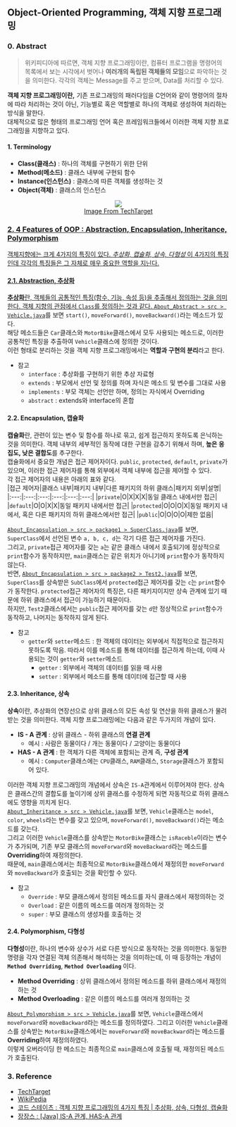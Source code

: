 ## Object-Oriented Programming, 객체 지향 프로그래밍

### 0. Abstract
> 위키피디아에 따르면, 객체 지향 프로그래밍이란, 컴퓨터 프로그램을 명령어의 목록에서 보는 시각에서 벗어나 **여러개의 독립된 객체들의 모임**으로 파악하는 것을 의미한다. 각각의 객체는 Message를 주고 받으며, Data를 처리할 수 있다.

**객체 지향 프로그래밍이란,** 기존 프로그래밍의 패러다임을 C언어와 같이 명령어의 절차에 따라 처리하는 것이 아닌, 기능별로 혹은 역할별로 하나의 객체로 생성하여 처리하는 방식을 말한다.  
대체적으로 많은 형태의 프로그래밍 언어 혹은 프레임워크들에서 이러한 객체 지향 프로그래밍을 지향하고 있다.  

#### 1. Terminology
- **Class(클래스)** : 하나의 객체를 구현하기 위한 단위
- **Method(메소드)** : 클래스 내부에 구현되 함수
- **Instance(인스턴스)** : 클래스에 따른 객체를 생성하는 것
- **Object(객체)** : 클래스의 인스턴스
<p align="center">
    <img src="https://github.com/IIIBreakeRIII/OOP-Concept/assets/89850286/cbe6e39f-4402-4ab3-919c-1703a68872da">
    <br>
    <a href="https://www.techtarget.com/searchapparchitecture/definition/object-oriented-programming-OOP">Image From TechTarget
</p>

### 2. 4 Features of OOP : Abstraction, Encapsulation, Inheritance, Polymorphism
객체지향에는 크게 4가지의 특징이 있다. *추상화, 캡슐화, 상속, 다형성* 이 4가지의 특징인데 각각의 특징들은 그 자체로 매우 중요한 역할을 지닌다.

#### 2.1. Abstraction, 추상화
**추상화**란, 객체들의 공통적인 특징(함수, 기능, 속성 등)을 추출해서 정의하는 것을 의미한다. 객체 지향의 관점에서 `Class`를 정의하는 것과 같다.
[`About_Abstract > src > Vehicle.java`](https://github.com/IIIBreakeRIII/OOP-Concept/blob/main/About_Abstract/src/Vehicle.java)를 보면 `start()`, `moveForward()`, `moveBackward()`라는 메소드가 있다.  
해당 메소드들은 `Car`클래스와 `MotorBike`클래스에서 모두 사용되는 메소드로, 이러한 공통적인 특징을 추출하여 `Vehicle`클래스에 정의한 것이다.  
이런 형태로 분리하는 것을 객체 지향 프로그래밍에서는 **역할과 구현의 분리**라고 한다.

- 참고
    - `interface` : 추상화를 구현하기 위한 추상 자료형
    - `extends` : 부모에서 선언 및 정의를 하며 자식은 메소드 및 변수를 그대로 사용
    - `implements` : 부모 객체는 선언만 하며, 정의는 자식에서 Overriding
    - `abstract` : extends와 interface의 혼합

#### 2.2. Encapsulation, 캡슐화
**캡슐화**란, 관련이 있는 변수 및 함수를 하나로 묶고, 쉽게 접근하지 못하도록 은닉하는 것을 의미한다. 객체 내부의 세부적인 동작에 대한 구현을 감추기 위해서 하며, **높은 응집도, 낮은 결합도**를 추구한다.  
캡슐화에서 중요한 개념은 접근 제어자이다. `public`, `protected`, `default`, `private`가 있으며, 이러한 접근 제어자를 통해 외부에서 객체 내부에 접근을 제어할 수 있다.  
각 접근 제어자의 내용은 아래의 표와 같다.  
|접근 제어자|클래스 내부|패키지 내부|다른 패키지의 하위 클래스|패키지 외부|설명|
|:---:|:---:|:---:|:---:|:---:|:---:|
|`private`|O|X|X|X|동일 클래스 내에서만 접근|
|`default`|O|O|X|X|동일 패키지 내에서만 접근|
|`protected`|O|O|O|X|동일 패키지 내에서, 혹은 다른 패키지의 하위 클래스에서만 접근|
|`public`|O|O|O|O|제한 없음|

[`About_Encapsulation > src > package1 > SuperClass.java`](https://github.com/IIIBreakeRIII/OOP-Concept/blob/main/About_Encapsulation/src/package1/SuperClass.java)를 보면, `SuperClass`에서 선언된 변수 `a, b, c, d`는 각기 다른 접근 제어자를 가진다.  
그리고, `private`접근 제어자를 갖는 `a`는 같은 클래스 내에서 호출되기에 정상적으로 `print`함수가 동작하지만, `main`클래스는 같은 위치가 아니기에 `print`함수가 동작하지 않는다.  
반면, [`About_Encapsulation > src > package2 > Test2.java`](https://github.com/IIIBreakeRIII/OOP-Concept/blob/main/About_Encapsulation/src/package2/Test2.java)를 보면, `SuperClass`를 상속받은 `SubClass`에서 `protected`접근 제어자를 갖는 `c`는 `print`함수가 동작한다. `protected`접근 제어자의 특징은, 다른 패키지이지만 상속 관계에 있기 때문에 하위 클래스에서 접근이 가능하기 때문이다.  
하지만, `Test2`클래스에서는 `public`접근 제어자를 갖는 `d`만 정상적으로 `print`함수가 동작하고, 나머지는 동작하지 않게 된다.  
- 참고
    - `getter`와 `setter`메소드 : 한 객체의 데이터는 외부에서 직접적으로 접근하지 못하도록 막음. 따라서 이를 메소드를 통해 데이터를 접근하게 하는데, 이때 사용되는 것이 `getter`와 `setter`메소드
        - `getter` : 외부에서 객체의 데이터를 읽을 때 사용
        - `setter` : 외부에서 메소드를 통해 데이터에 접근할 때 사용

#### 2.3. Inheritance, 상속
**상속**이란, 추상화의 연장선으로 상위 클래스의 모든 속성 및 연산을 하위 클래스가 물려받는 것을 의미한다. 객체 지향 프로그래밍에는 다음과 같은 두가지의 개념이 있다.
- **IS - A 관계** : 상위 클래스 - 하위 클래스의 **연결 관계**
    - 예시 : 사람은 동물이다 / 개는 동물이다 / 고양이는 동물이다
- **HAS - A 관계** : 한 객체가 다른 객체에 포함되는 관계 즉, **구성 관계**
    - 예시 : `Computer`클래스에는 `CPU`클래스, `RAM`클래스, `Storage`클래스가 포함되어 있다.

이러한 객체 지향 프로그래밍의 개념에서 상속은 `IS-A`관계에서 이루어져야 한다. 상속은 클래스간의 결합도를 높이기에 상위 클래스를 수정하게 되면 자동적으로 하위 클래스에도 영향을 끼치게 된다.  
[`About_Inheritance > src > Vehicle.java`](https://github.com/IIIBreakeRIII/OOP-Concept/blob/main/About_Inheritance/src/Vehicle.java)를 보면, `Vehicle`클래스는 `model`, `color`, `wheels`라는 변수를 갖고 있으며, `moveForward()`, `moveBackward()`라는 메소드를 갖는다.  
그리고 이러한 `Vehicle`클래스를 상속받는 `MotorBike`클래스는 `isRaceble`이라는 변수가 추가되며, 기존 부모 클래스의 `moveForward`와 `moveBackward`라는 메소드를 **Overriding**하여 재정의한다.  
때문에, `main`클래스에서는 최종적으로 `MotorBike`클래스에서 재정의한 `moveForward`와 `moveBackward`가 호출되는 것을 확인할 수 있다.
- 참고
    - `Override` : 부모 클래스에서 정의된 메소드를 자식 클래스에서 재정의하는 것
    - `Overload` : 같은 이름의 메소드를 여러개 정의하는 것
    - `super` : 부모 클래스의 생성자를 호출하는 것

#### 2.4. Polymorphism, 다형성
**다형성**이란, 하나의 변수와 상수가 서로 다른 방식으로 동작하는 것을 의미한다. 동일한 명령을 각자 연결된 객체 의존해서 해석하는 것을 의미하는데, 이 때 등장하는 개념이 **`Method Overriding`**, **`Method Overloading`** 이다.  
- **Method Overriding** : 상위 클래스에서 정의된 메소드를 하위 클래스에서 재정의하는 것
- **Method Overloading** : 같은 이름의 메소드를 여러개 정의하는 것

[`About_Polymorphism > src > Vehicle.java`](https://github.com/IIIBreakeRIII/OOP-Concept/blob/main/About_Polymorphism/src/Vehicle.java)를 보면, `Vehicle`클래스에서 `moveForward`와 `moveBackward`라는 메소드를 정의하였다. 그리고 이러한 `Vehicle`클래스를 상속받는 `MotorBike`클래스에서는 `moveForward`와 `moveBackward`라는 메소드를 **Overriding**하여 재정의하였다.  
이렇게 오버라이딩 한 메소드는 최종적으로 `main`클래스에 호출될 때, 재정의된 메소드가 호출된다.

### 3. Reference
- [TechTarget](https://www.techtarget.com/searchapparchitecture/definition/object-oriented-programming-OOP)
- [WikiPedia](https://ko.wikipedia.org/wiki/%EA%B0%9D%EC%B2%B4_%EC%A7%80%ED%96%A5_%ED%94%84%EB%A1%9C%EA%B7%B8%EB%9E%98%EB%B0%8D)
- [코드 스테이츠 : 객체 지향 프로그래밍의 4가지 특징 | 추상화, 상속, 다형성, 캡슐화](https://www.codestates.com/blog/content/%EA%B0%9D%EC%B2%B4-%EC%A7%80%ED%96%A5-%ED%94%84%EB%A1%9C%EA%B7%B8%EB%9E%98%EB%B0%8D-%ED%8A%B9%EC%A7%95)
- [장장스 : [Java] IS-A 관계, HAS-A 관계](https://zangzangs.tistory.com/44)
